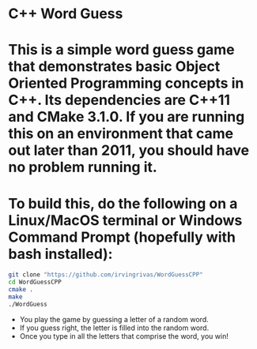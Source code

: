 # C++ Word Guess

# This is a simple word guess game that demonstrates basic Object Oriented Programming concepts in C++. Its dependencies are C++11 and CMake 3.1.0. If you are running this on an environment that came out later than 2011, you should have no problem running it.

# To build this, do the following on a Linux/MacOS terminal or Windows Command Prompt (hopefully with bash installed):
```sh
git clone "https://github.com/irvingrivas/WordGuessCPP"
cd WordGuessCPP
cmake .
make
./WordGuess
```
* You play the game by guessing a letter of a random word.
* If you guess right, the letter is filled into the random word.
* Once you type in all the letters that comprise the word, you win!
